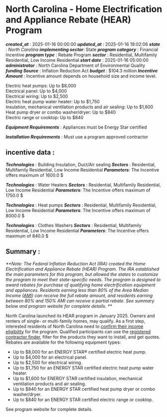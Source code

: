# North Carolina - Home Electrification and Appliance Rebate (HEAR) Program 
 ***created_at*** : 2025-01-16 00:00:00 
 ***updated_at*** : 2025-01-16 19:02:06 
 ***state** : North Carolina 
 **implementing sector***: State 
 ***program category*** : Financial Incentive 
 ***program type*** : Rebate Program 
 ***sector*** : Residential, Multifamily Residential, Low Income Residential 
 ***start date*** : 2025-01-16 05:00:00 
 ***administrator*** : North Carolina Department of Environmental Quality 
 ***funding Source*** : Inflation Reduction Act 
 ***budget*** : $104.3 million 
 ***Incentive Amount*** : Incentive amount depends on household size and income level.  
  
Electric heat pumps: Up to $8,000  
Electrical panel: Up to $4,000  
Electrical wiring: Up to $2,500  
Electric heat pump water heater: Up to $1,750  
Insulation, mechanical ventilation products and air sealing: Up to $1,600  
Heat pump dryer or combo washer/dryer: Up to $840  
Electric range or cooktop: Up to $840  

 
 ***Equipment Requirements*** : Appliances must be Energy Star certified

 
 ***Installation Requirements*** : Must use a program approved contractor

 
 ## incentive data : 
 ***Technologies*** : Building Insulation, Duct/Air sealing 
 ***Sectors*** : Residential, Multifamily Residential, Low Income Residential 
 ***Parameters***: The Incentive offers maximum of 1600.0 $ 
 
 ***Technologies*** : Water Heaters 
 ***Sectors*** : Residential, Multifamily Residential, Low Income Residential 
 ***Parameters***: The Incentive offers maximum of 1750.0 $ 
 
 ***Technologies*** : Heat pumps 
 ***Sectors*** : Residential, Multifamily Residential, Low Income Residential 
 ***Parameters***: The Incentive offers maximum of 8000.0 $ 
 
 ***Technologies*** : Clothes Washers 
 ***Sectors*** : Residential, Multifamily Residential, Low Income Residential 
 ***Parameters***: The Incentive offers maximum of 840.0 $ 
 
 ## Summary : 
 _**Note: The Federal Inflation Reduction Act (IRA) created the Home
Electrification and Appliance Rebate (HEAR) Program. The IRA established the
main parameters for this program, but allowed the states to customize the
program to meet their state-specific needs. The program is designed to award
rebates for purchase of qualifying home electrification equipment and
appliances. Residents earning less than 80% of the Area Median Income
([AMI](https://www.huduser.gov/portal/datasets/il.html)) can receive the full
rebate amount, and residents earning between 80% and 150% AMI can receive a
partial rebate. See summary below and program website for complete details.
**_

North Carolina launched its HEAR program in January 2025. Owners and renters
of single- or multi-family homes, may qualify. As a first step, interested
residents of North Carolina need to [confirm their income
eligibility](https://energync.goeverblue.com/forms/prequalification-step-1)
for the program. Qualified participants can use the [registered contractor
finder](https://energync.goeverblue.com/find_professional), filter for the
products they want to install, and get quotes. Rebates are available for the
following equipment types:

  * Up to $8,000 for an ENERGY STAR® certified electric heat pump.
  * Up to $4,000 for an electrical panel.
  * Up to $2,500 for electrical wiring.
  * Up to $1,750 for an ENERGY STAR certified electric heat pump water heater.
  * Up to $1,600 for ENERGY STAR certified insulation, mechanical ventilation products and air sealing.
  * Up to $840 for an ENERGY STAR certified heat pump dryer or combo washer/dryer.
  * Up to $840 for an ENERGY STAR certified electric range or cooktop.

  

See program website for complete details.

 
 